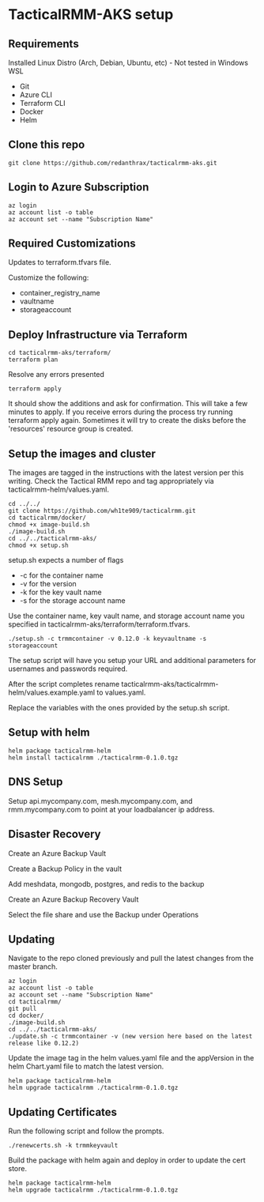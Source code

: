 # TacticalRMM-AKS setup

## Requirements

Installed Linux Distro (Arch, Debian, Ubuntu, etc) - Not tested in Windows WSL
- Git
- Azure CLI
- Terraform CLI
- Docker
- Helm

## Clone this repo

```
git clone https://github.com/redanthrax/tacticalrmm-aks.git
```

## Login to Azure Subscription

```
az login
az account list -o table
az account set --name "Subscription Name"
```

## Required Customizations

Updates to terraform.tfvars file.

Customize the following:
- container_registry_name
- vaultname
- storageaccount

## Deploy Infrastructure via Terraform

```
cd tacticalrmm-aks/terraform/
terraform plan
```

Resolve any errors presented

```
terraform apply
```

It should show the additions and ask for confirmation.
This will take a few minutes to apply.
If you receive errors during the process try running terraform apply again. Sometimes it will try to create the disks before the 'resources' resource group is created.

## Setup the images and cluster

The images are tagged in the instructions with the latest version per this writing. Check the Tactical RMM repo and tag appropriately via tacticalrmm-helm/values.yaml.

```
cd ../../
git clone https://github.com/wh1te909/tacticalrmm.git
cd tacticalrmm/docker/
chmod +x image-build.sh
./image-build.sh
cd ../../tacticalrmm-aks/
chmod +x setup.sh
```

setup.sh expects a number of flags
- -c for the container name
- -v for the version
- -k for the key vault name
- -s for the storage account name

Use the container name, key vault name, and storage account name you specified in tacticalrmm-aks/terraform/terraform.tfvars.

```
./setup.sh -c trmmcontainer -v 0.12.0 -k keyvaultname -s storageaccount
```

The setup script will have you setup your URL and additional parameters for usernames and passwords required.

After the script completes rename tacticalrmm-aks/tacticalrmm-helm/values.example.yaml to values.yaml.

Replace the variables with the ones provided by the setup.sh script.

## Setup with helm

```
helm package tacticalrmm-helm
helm install tacticalrmm ./tacticalrmm-0.1.0.tgz
```

## DNS Setup

Setup api.mycompany.com, mesh.mycompany.com, and rmm.mycompany.com to point at your loadbalancer ip address.

## Disaster Recovery

Create an Azure Backup Vault

Create a Backup Policy in the vault

Add meshdata, mongodb, postgres, and redis to the backup

Create an Azure Backup Recovery Vault

Select the file share and use the Backup under Operations

## Updating

Navigate to the repo cloned previously and pull the latest changes from the master branch.

```
az login
az account list -o table
az account set --name "Subscription Name"
cd tacticalrmm/
git pull
cd docker/
./image-build.sh
cd ../../tacticalrmm-aks/
./update.sh -c trmmcontainer -v (new version here based on the latest release like 0.12.2)
```

Update the image tag in the helm values.yaml file and the appVersion in the helm Chart.yaml file to match the latest version.
```
helm package tacticalrmm-helm
helm upgrade tacticalrmm ./tacticalrmm-0.1.0.tgz
```

## Updating Certificates
Run the following script and follow the prompts.

```
./renewcerts.sh -k trmmkeyvault
```

Build the package with helm again and deploy in order to update the cert store.

```
helm package tacticalrmm-helm
helm upgrade tacticalrmm ./tacticalrmm-0.1.0.tgz
```